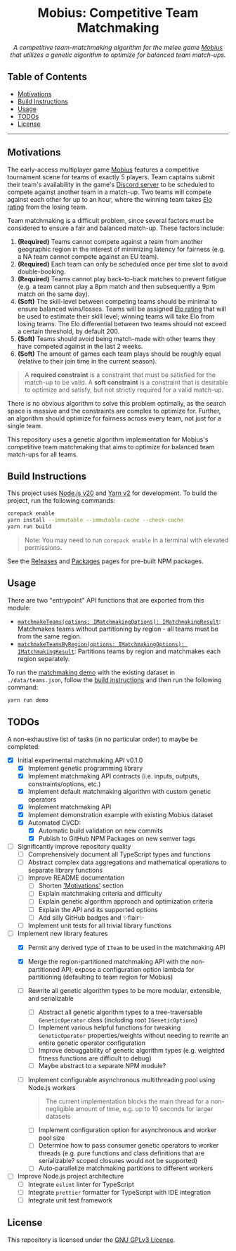 <h1 align="center">
    Mobius: Competitive Team Matchmaking
</h1>

<p align="center">
    <i>A competitive team-matchmaking algorithm for the melee game <a href="https://store.steampowered.com/app/1766450/Mobius/">Mobius</a> that utilizes a genetic algorithm to optimize for balanced team match-ups.</i>
</p>

## Table of Contents

- [Motivations](#motivations)
- [Build Instructions](#build-instructions)
- [Usage](#usage)
- [TODOs](#todos)
- [License](#license)

<hr>

## Motivations

The early-access multiplayer game [Mobius](https://store.steampowered.com/app/1766450/Mobius/) features a competitive
tournament scene for teams of exactly 5 players. Team captains submit their team's availability in the game's
[Discord server](https://discord.gg/mobiuscompetitive) to be scheduled to compete against another team in a match-up.
Two teams will compete against each other for up to an hour, where the winning team takes
[Elo rating](https://en.wikipedia.org/wiki/Elo_rating_system) from the losing team.

Team matchmaking is a difficult problem, since several factors must be considered to ensure a fair and balanced
match-up. These factors include:

1. **(Required)** Teams cannot compete against a team from another geographic region in the interest of minimizing
   latency for fairness (e.g. a NA team cannot compete against an EU team).
2. **(Required)** Each team can only be scheduled once per time slot to avoid double-booking.
3. **(Required)** Teams cannot play back-to-back matches to prevent fatigue (e.g. a team cannot play a 8pm match and
   then subsequently a 9pm match on the same day).
4. **(Soft)** The skill-level between competing teams should be minimal to ensure balanced wins/losses. Teams will be
   assigned [Elo rating](https://en.wikipedia.org/wiki/Elo_rating_system) that will be used to estimate their skill
   level; winning teams will take Elo from losing teams. The Elo differential between two teams should not exceed a
   certain threshold, by default 200.
5. **(Soft)** Teams should avoid being match-made with other teams they have competed against in the last 2 weeks.
6. **(Soft)** The amount of games each team plays should be roughly equal (relative to their join time in the current
   season).

> A **required constraint** is a constraint that must be satisfied for the match-up to be valid. A **soft constraint**
> is a constraint that is desirable to optimize and satisfy, but not strictly required for a valid match-up.

There is no obvious algorithm to solve this problem optimally, as the search space is massive and the constraints are
complex to optimize for. Further, an algorithm should optimize for fairness across every team, not just for a single
team.

This repository uses a genetic algorithm implementation for Mobius's competitive team matchmaking that aims to optimize
for balanced team match-ups for all teams.

## Build Instructions

This project uses [Node.js v20](https://nodejs.org/en/download) and
[Yarn v2](https://yarnpkg.com/getting-started/install) for development. To build the project, run the following
commands:

```bash
corepack enable
yarn install --immutable --immutable-cache --check-cache
yarn run build
```

> Note: You may need to run `corepack enable` in a terminal with elevated permissions.

See the [Releases](https://github.com/concision/mobius-team-matchmaking/releases)
and [Packages](https://github.com/concision?tab=packages&repo_name=mobius-team-matchmaking) pages for pre-built
NPM packages.

## Usage

There are two "entrypoint" API functions that are exported from this module:

- [`matchmakeTeams(options: IMatchmakingOptions): IMatchmakingResult`](src/matchmaking/api/TeamMatchmaking.ts#L141C1-L149C78):
  Matchmakes teams without partitioning by region - all teams must be from the same region.
- [`matchmakeTeamsByRegion(options: IMatchmakingOptions): IMatchmakingResult`](src/matchmaking/api/TeamMatchmaking.ts#L151C1-L159C86):
  Partitions teams by region and matchmakes each region separately.

To run the [matchmaking demo](src/matchmaking/mobius/demo/MatchmakingDemo.ts) with the existing dataset
in `./data/teams.json`,
follow the [build instructions](#build-instructions) and then run the following command:

```bash
yarn run demo
```

## TODOs

A non-exhaustive list of tasks (in no particular order) to maybe be completed:

- [x] Initial experimental matchmaking API v0.1.0
    - [x] Implement genetic programming library
    - [x] Implement matchmaking API contracts (i.e. inputs, outputs, constraints/options, etc.)
    - [x] Implement default matchmaking algorithm with custom genetic operators
    - [x] Implement matchmaking API
    - [x] Implement demonstration example with existing Mobius dataset
    - [x] Automated CI/CD:
        - [x] Automatic build validation on new commits
        - [x] Publish to GitHub NPM Packages on new semver tags

- [ ] Significantly improve repository quality
    - [ ] Comprehensively document all TypeScript types and functions
    - [ ] Abstract complex data aggregations and mathematical operations to separate library functions
    - [ ] Improve README documentation
        - [ ] Shorten ['Motivations'](#motivations) section
        - [ ] Explain matchmaking criteria and difficulty
        - [ ] Explain genetic algorithm approach and optimization criteria
        - [ ] Explain the API and its supported options
        - [ ] Add silly GitHub badges and ✨flair✨
    - [ ] Implement unit tests for all trivial library functions

- [ ] Implement new library features
    - [x] Permit any derived type of `ITeam` to be used in the matchmaking API

    - [x] Merge the region-partitioned matchmaking API with the non-partitioned API; expose a configuration option
      lambda for partitioning (defaulting to team region for Mobius)

    - [ ] Rewrite all genetic algorithm types to be more modular, extensible, and serializable
        - [ ] Abstract all genetic algorithm types to a tree-traversable `GeneticOperator` class (including
          root `IGeneticOptions`)
        - [ ] Implement various helpful functions for tweaking `GeneticOperator` properties/weights without needing to
          rewrite an entire genetic operator configuration
        - [ ] Improve debuggability of genetic algorithm types (e.g. weighted fitness functions are difficult to debug)
        - [ ] Maybe abstract to a separate NPM module?

    - [ ] Implement configurable asynchronous multithreading pool using Node.js workers
      > The current implementation blocks the main thread for a non-negligible amount of time, e.g. up to 10 seconds for
      larger datasets
        - [ ] Implement configuration option for asynchronous and worker pool size
        - [ ] Determine how to pass consumer genetic operators to worker threads (e.g. pure functions and class
          definitions that are serializable? scoped closures would not be supported)
        - [ ] Auto-parallelize matchmaking partitions to different workers

- [ ] Improve Node.js project architecture
    - [ ] Integrate `eslint` linter for TypeScript
    - [ ] Integrate `prettier` formatter for TypeScript with IDE integration
    - [ ] Integrate unit test framework

## License

This repository is licensed under the [GNU GPLv3 License](LICENSE).
